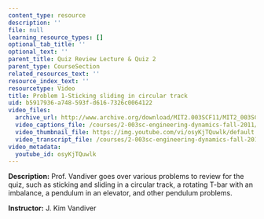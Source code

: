 ```yaml
---
content_type: resource
description: ''
file: null
learning_resource_types: []
optional_tab_title: ''
optional_text: ''
parent_title: Quiz Review Lecture & Quiz 2
parent_type: CourseSection
related_resources_text: ''
resource_index_text: ''
resourcetype: Video
title: Problem 1-Sticking sliding in circular track
uid: b5917936-a748-593f-d616-7326c0064122
video_files:
  archive_url: http://www.archive.org/download/MIT2.003SCF11/MIT2_003SCF11_lec18_300k.mp4
  video_captions_file: /courses/2-003sc-engineering-dynamics-fall-2011/037e642c2ad15ab2b0cf5b638aa6f8df_osyKjTQuwlk.vtt
  video_thumbnail_file: https://img.youtube.com/vi/osyKjTQuwlk/default.jpg
  video_transcript_file: /courses/2-003sc-engineering-dynamics-fall-2011/07daf2bd5c36334a74e8192aa1c85579_osyKjTQuwlk.pdf
video_metadata:
  youtube_id: osyKjTQuwlk
---
```


**Description:** Prof. Vandiver goes over various problems to review for the quiz, such as sticking and sliding in a circular track, a rotating T-bar with an imbalance, a pendulum in an elevator, and other pendulum problems.

**Instructor:** J. Kim Vandiver